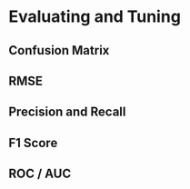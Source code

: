 # Evaluating and Tuning

## Confusion Matrix

## RMSE

## Precision and Recall

## F1 Score

## ROC / AUC
